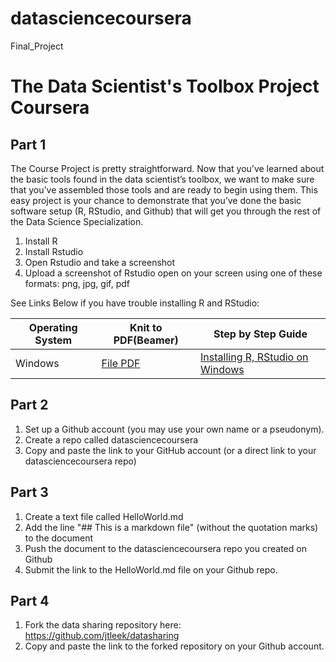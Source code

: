 # datasciencecoursera
Final_Project
# The Data Scientist's Toolbox Project Coursera

Part 1 
----------
The Course Project is pretty straightforward. Now that you’ve learned about the basic tools found in the data scientist’s toolbox, we want to make sure that you’ve assembled those tools and are ready to begin using them. This easy project is your chance to demonstrate that you’ve done the basic software setup (R, RStudio, and Github) that will get you through the rest of the Data Science Specialization.

1. Install R 
2. Install Rstudio
3. Open Rstudio and take a screenshot
4. Upload a screenshot of Rstudio open on your screen using one of these formats: png, jpg, gif, pdf

See Links Below if you have trouble installing R and RStudio: </br>

Operating System | Knit to PDF(Beamer) | Step by Step Guide
--- | --- | ---
Windows |  [File PDF](C:/Users/Yesica/datasciencecoursera/Install.pdf) |  [Installing R, RStudio on Windows](C:/Users/Yesica/datasciencecoursera/Install.pdf)

Part 2
----------
1. Set up a Github account (you may use your own name or a pseudonym). 
2. Create a repo called datasciencecoursera
3. Copy and paste the link to your GitHub account (or a direct link to your datasciencecoursera repo)

Part 3
----------
1. Create a text file called HelloWorld.md
2. Add the line "## This is a markdown file" (without the quotation marks) to the document
3. Push the document to the datasciencecoursera repo you created on Github
4. Submit the link to the HelloWorld.md file on your Github repo.

Part 4
----------
1. Fork the data sharing repository here: https://github.com/jtleek/datasharing
2. Copy and paste the link to the forked repository on your Github account.

<br>


